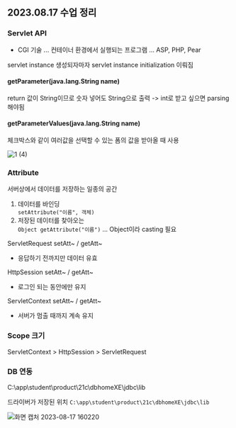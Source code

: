 ## 2023.08.17 수업 정리

### Servlet API

- CGI 기술 ... 컨테이너 환경에서 실행되는 프로그램 ... ASP, PHP, Pear

servlet instance 생성되자마자 servlet instance initialization 이뤄짐

#### getParameter(java.lang.String name)

return 값이 String이므로 숫자 넣어도 String으로 출력 -> int로 받고 싶으면 parsing해야됨

#### getParameterValues(java.lang.String name)

체크박스와 같이 여러값을 선택할 수 있는 폼의 값을 받아올 때 사용

![1 (4)](https://github.com/2oo1s/TIL/assets/90839206/7255ab1e-428d-48a1-bdd4-c147021336a3)

### Attribute

서버상에서 데이터를 저장하는 일종의 공간

1. 데이터를 바인딩  
   `setAttribute("이름", 객체)`
2. 저장된 데이터를 찾아오는  
   `Object getAttribute("이름")` ... Object이라 casting 필요

ServletRequest setAtt~ / getAtt~

- 응답하기 전까지만 데이터 유효

HttpSession setAtt~ / getAtt~

- 로그인 되는 동안에만 유지

ServletContext setAtt~ / getAtt~

- 서버가 멈출 때까지 계속 유지

### Scope 크기

ServletContext > HttpSession > ServletRequest

### DB 연동

C:\app\student\product\21c\dbhomeXE\jdbc\lib

드라이버가 저장된 위치 `C:\app\student\product\21c\dbhomeXE\jdbc\lib`

![화면 캡처 2023-08-17 160220](https://github.com/2oo1s/TIL/assets/90839206/e4d28485-f407-4665-82d6-9814c93a9b8e)
